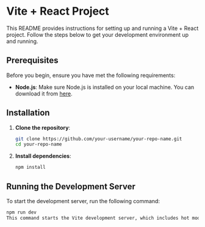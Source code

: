 # Vite + React Project

This README provides instructions for setting up and running a Vite + React project. Follow the steps below to get your development environment up and running.

## Prerequisites

Before you begin, ensure you have met the following requirements:

- **Node.js**: Make sure Node.js is installed on your local machine. You can download it from [here](https://nodejs.org/).

## Installation

1. **Clone the repository**:
   ```sh
   git clone https://github.com/your-username/your-repo-name.git
   cd your-repo-name
2. **Install dependencies**:
   ```sh
   npm install

## Running the Development Server

To start the development server, run the following command:
   ```sh
   npm run dev
This command starts the Vite development server, which includes hot module replacement for a fast development experience. By default, the server runs on http://localhost:5173.

